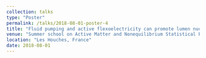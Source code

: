 ```yaml
---
collection: talks
type: "Poster"
permalink: /talks/2018-08-01-poster-4
title: "Fluid pumping and active flexoelectricity can promote lumen nucleation in cell assemblies"
venue: "Summer school on Active Matter and Nonequilibrium Statistical Physics"
location: "Les Houches, France"
date: 2018-08-01
---
```

